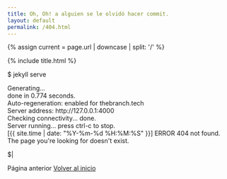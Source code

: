 ```yaml
---
title: Oh, Oh! a alguien se le olvidó hacer commit.
layout: default
permalink: /404.html
---
```

{% assign current = page.url | downcase | split: '/' %}
<section class="section-padding">
    <div class="container">
    {% include title.html %}
        <div class="window">
            <div class="terminal">
                <p class="command">$ jekyll serve</p>
                <p class="log">
                <span>
                    Generating...<br />
                    done in 0.774 seconds.<br />
                    Auto-regeneration: enabled for thebranch.tech<br />
                    Server address: http://127.0.0.1:4000<br />
                    Checking connectivity... done.<br />
                    Server running... press ctrl-c to stop.<br />
                    [{{ site.time | date: "%Y-%m-%d %H:%M:%S" }}] ERROR 404 not found. <br />
                    The page you're looking for doesn't exist.
                </span>
                </p>
                <p class="command">$<span class="blink_me">|</span></p> 
            </div>
        </div>
        <div class="row text-center">
            <div class="col-12 text-center">
                <a onclick="window.history.back()" class="btn btn-common text-white"><i class="fas fa-arrow-left"></i>Página anterior</a>
            <a href="{{ site.baseurl }}" class="btn btn-common"><i class="fas fa-home"></i>Volver al inicio</a>
            </div>
        </div>
    </div>    
</section>